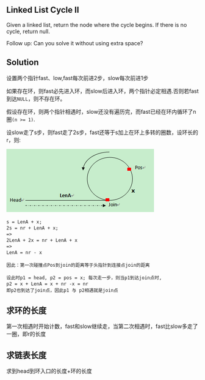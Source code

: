 ## Linked List Cycle II

Given a linked list, return the node where the cycle begins. If there is no cycle, return null.

Follow up:
Can you solve it without using extra space? 

## Solution

设置两个指针fast、low,fast每次前进2步，slow每次前进1步

如果存在环，则fast必先进入环，而slow后进入环，两个指针必定相遇.否则若fast到达`NULL`，则不存在环。

假设存在环，则两个指针相遇时，slow还没有遍历完，而fast已经在环内循环了n圈`(n >= 1)`.

设slow走了s步，则fast走了2s步，fast还等于s加上在环上多转的圈数，设环长的r，则:

![](cycle.png)

```
s = LenA + x;
2s = nr + LenA + x;
=>
2LenA + 2x = nr + LenA + x
=>
LenA = nr - x

因此：第一次碰撞点Pos到join的距离等于头指针到连接点join的距离

设此时p1 = head, p2 = pos = x; 每次走一步，则当p1到达join点时,
p2 = x + LenA = x + nr -x = nr
即p2也到达了join点，因此p1 与 p2相遇就是join点
```


## 求环的长度

第一次相遇时开始计数，fast和slow继续走，当第二次相遇时，fast比slow多走了一圈，即r的长度

## 求链表长度

求到head到环入口的长度+环的长度

